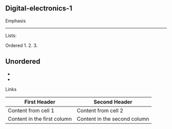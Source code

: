 ## Digital-electronics-1

Emphasis
***     ***     


Lists:

Ordered
1.
2.
3.


Unordered
-
-
-



Links

[     ](     )


First Header | Second Header
------------ | -------------
Content from cell 1 | Content from cell 2
Content in the first column | Content in the second column


